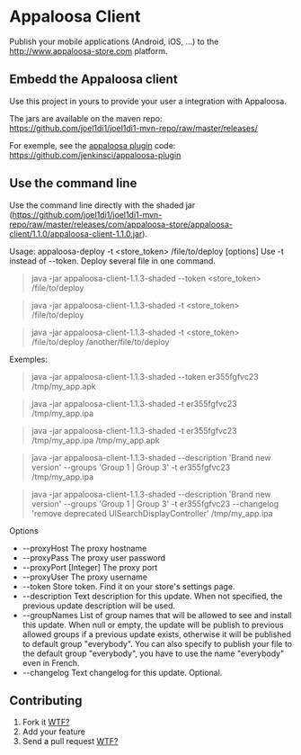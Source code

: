 Appaloosa Client
================

Publish your mobile applications (Android, iOS, ...) to the http://www.appaloosa-store.com platform.

Embedd the Appaloosa client
---------------------------
Use this project in yours to provide your user a integration with Appaloosa.

The jars are available on the maven repo: https://github.com/joel1di1/joel1di1-mvn-repo/raw/master/releases/

For exemple, see the [appaloosa plugin](https://wiki.jenkins-ci.org/display/JENKINS/Appaloosa+Plugin) code: https://github.com/jenkinsci/appaloosa-plugin


Use the command line
---------------------------
Use the command line directly with the shaded jar (https://github.com/joel1di1/joel1di1-mvn-repo/raw/master/releases/com/appaloosa-store/appaloosa-client/1.1.0/appaloosa-client-1.1.0.jar).

Usage: appaloosa-deploy -t <store_token> /file/to/deploy [options]
Use -t instead of --token.
Deploy several file in one command.

> java -jar appaloosa-client-1.1.3-shaded --token <store_token> /file/to/deploy

> java -jar appaloosa-client-1.1.3-shaded -t <store_token> /file/to/deploy

> java -jar appaloosa-client-1.1.3-shaded -t <store_token> /file/to/deploy /another/file/to/deploy

Exemples:
> java -jar appaloosa-client-1.1.3-shaded --token er355fgfvc23 /tmp/my_app.apk

> java -jar appaloosa-client-1.1.3-shaded -t er355fgfvc23 /tmp/my_app.ipa

> java -jar appaloosa-client-1.1.3-shaded -t er355fgfvc23 /tmp/my_app.ipa /tmp/my_app.apk

> java -jar appaloosa-client-1.1.3-shaded --description 'Brand new version' --groups 'Group 1 | Group 3' -t er355fgfvc23 /tmp/my_app.ipa

> java -jar appaloosa-client-1.1.3-shaded --description 'Brand new version' --groups 'Group 1 | Group 3' -t er355fgfvc23 --changelog 'remove deprecated UISearchDisplayController' /tmp/my_app.ipa

Options                             
* --proxyHost                             The proxy hostname                     
* --proxyPass                             The proxy user password                
* --proxyPort [Integer]                   The proxy port                         
* --proxyUser                             The proxy username                     
* --token                                 Store token. Find it on your store's settings page.
* --description 													Text description for this update. When not specified, the previous update description will be used.
* --groupNames 														List of group names that will be allowed to see and install this update. When null or empty, the update will be publish to previous allowed groups if a previous update exists, otherwise it will be published to default group "everybody". You can also specify to publish your file to the default group "everybody", you have to use the name "everybody" even in French.
* --changelog 													    Text changelog for this update. Optional.


Contributing
------------
1. Fork it [WTF?](http://help.github.com/fork-a-repo/)
2. Add your feature
3. Send a pull request [WTF?](http://help.github.com/send-pull-requests/)

